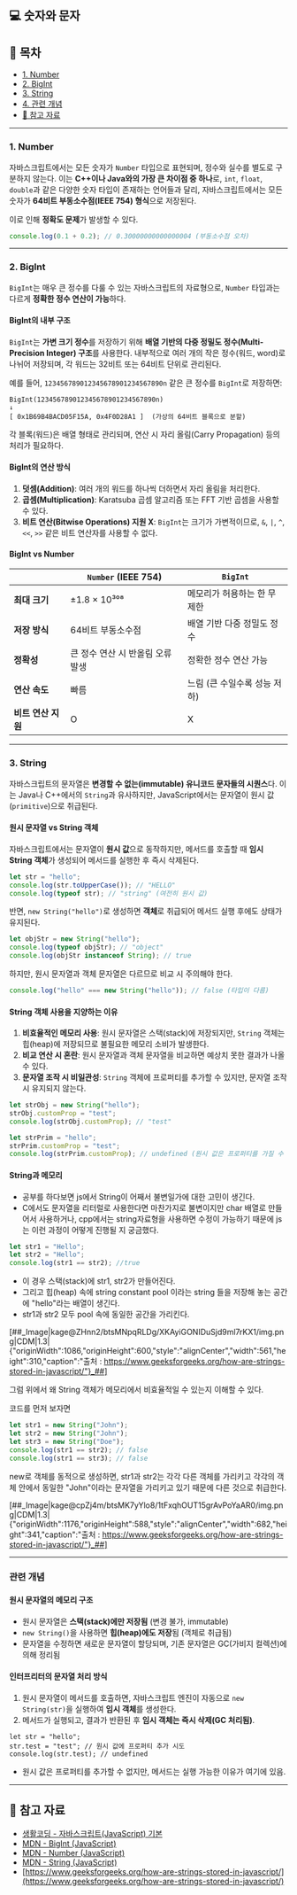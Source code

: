 ## 💻 숫자와 문자

## 📌 목차

- [1. Number](#1-number)
- [2. BigInt](#2-bigint)
- [3. String](#3-string)
- [4. 관련 개념](#4-관련-개념)
- [📌 참고 자료](#-참고-자료)

---

### **1. Number**

자바스크립트에서는 모든 숫자가 `Number` 타입으로 표현되며, 정수와 실수를 별도로 구분하지 않는다. 
이는 **C++이나 Java와의 가장 큰 차이점 중 하나**로, `int`, `float`, `double`과 같은 다양한 숫자 타입이 존재하는 언어들과 달리, 자바스크립트에서는 모든 숫자가 **64비트 부동소수점(IEEE 754) 형식**으로 저장된다.

이로 인해 **정확도 문제**가 발생할 수 있다.

```js
console.log(0.1 + 0.2); // 0.30000000000000004 (부동소수점 오차)
```

---

### **2. BigInt**

`BigInt`는 매우 큰 정수를 다룰 수 있는 자바스크립트의 자료형으로, `Number` 타입과는 다르게 **정확한 정수 연산이 가능**하다.

#### **BigInt의 내부 구조**
`BigInt`는 **가변 크기 정수**를 저장하기 위해 **배열 기반의 다중 정밀도 정수(Multi-Precision Integer) 구조**를 사용한다. 내부적으로 여러 개의 작은 정수(워드, word)로 나뉘어 저장되며, 각 워드는 32비트 또는 64비트 단위로 관리된다.

예를 들어, `123456789012345678901234567890n` 같은 큰 정수를 `BigInt`로 저장하면:

```
BigInt(123456789012345678901234567890n)
↓
[ 0x1B69B4BACD05F15A, 0x4F0D28A1 ]  (가상의 64비트 블록으로 분할)
```

각 블록(워드)은 배열 형태로 관리되며, 연산 시 자리 올림(Carry Propagation) 등의 처리가 필요하다.

#### **BigInt의 연산 방식**
1. **덧셈(Addition)**: 여러 개의 워드를 하나씩 더하면서 자리 올림을 처리한다.
2. **곱셈(Multiplication)**: Karatsuba 곱셈 알고리즘 또는 FFT 기반 곱셈을 사용할 수 있다.
3. **비트 연산(Bitwise Operations) 지원 X**: `BigInt`는 크기가 가변적이므로, `&`, `|`, `^`, `<<`, `>>` 같은 비트 연산자를 사용할 수 없다.

#### **BigInt vs Number**
|  | `Number` (IEEE 754) | `BigInt` |
|----|------------------|----------|
| **최대 크기** | ±1.8 × 10³⁰⁸ | 메모리가 허용하는 한 무제한 |
| **저장 방식** | 64비트 부동소수점 | 배열 기반 다중 정밀도 정수 |
| **정확성** | 큰 정수 연산 시 반올림 오류 발생 | 정확한 정수 연산 가능 |
| **연산 속도** | 빠름 | 느림 (큰 수일수록 성능 저하) |
| **비트 연산 지원** | O | X |

---

### **3. String**

자바스크립트의 문자열은 **변경할 수 없는(immutable) 유니코드 문자들의 시퀀스**다. 
이는 Java나 C++에서의 `String`과 유사하지만, JavaScript에서는 문자열이 원시 값(`primitive`)으로 취급된다.

#### **원시 문자열 vs String 객체**

자바스크립트에서는 문자열이 **원시 값**으로 동작하지만, 메서드를 호출할 때 **임시 String 객체**가 생성되어 메서드를 실행한 후 즉시 삭제된다.

```js
let str = "hello";
console.log(str.toUpperCase()); // "HELLO"
console.log(typeof str); // "string" (여전히 원시 값)
```

반면, `new String("hello")`로 생성하면 **객체**로 취급되어 메서드 실행 후에도 상태가 유지된다.

```js
let objStr = new String("hello");
console.log(typeof objStr); // "object"
console.log(objStr instanceof String); // true
```

하지만, 원시 문자열과 객체 문자열은 다르므로 비교 시 주의해야 한다.

```js
console.log("hello" === new String("hello")); // false (타입이 다름)
```

#### **String 객체 사용을 지양하는 이유**
1. **비효율적인 메모리 사용**: 원시 문자열은 스택(stack)에 저장되지만, `String` 객체는 힙(heap)에 저장되므로 불필요한 메모리 소비가 발생한다.
2. **비교 연산 시 혼란**: 원시 문자열과 객체 문자열을 비교하면 예상치 못한 결과가 나올 수 있다.
3. **문자열 조작 시 비일관성**: `String` 객체에 프로퍼티를 추가할 수 있지만, 문자열 조작 시 유지되지 않는다.

```js
let strObj = new String("hello");
strObj.customProp = "test";
console.log(strObj.customProp); // "test"

let strPrim = "hello";
strPrim.customProp = "test";
console.log(strPrim.customProp); // undefined (원시 값은 프로퍼티를 가질 수 없음)
```

#### **String과 메모리**

-   공부를 하다보면 js에서 String이 어째서 불변일가에 대한 고민이 생긴다.
-   C에서도 문자열을 리터럴로 사용한다면 마찬가지로 불변이지만 char 배열로 만들어서 사용하거나, cpp에서는 string자료형을 사용하면 수정이 가능하기 때문에 js는 이런 과정이 어떻게 진행될 지 궁금했다.

```javascript
let str1 = "Hello";
let str2 = "Hello";
console.log(str1 == str2); //true
```

-   이 경우 스택(stack)에 str1, str2가 만들어진다.
-   그리고 힙(heap) 속에 string constant pool 이라는 string 들을 저장해 놓는 공간에 "hello"라는 배열이 생긴다.
-   str1과 str2 모두 pool 속에 동일한 공간을 가리킨다.

[##_Image|kage@ZHnn2/btsMNpqRLDg/XKAyiGONIDuSjd9ml7rKX1/img.png|CDM|1.3|{"originWidth":1086,"originHeight":600,"style":"alignCenter","width":561,"height":310,"caption":"출처 : https://www.geeksforgeeks.org/how-are-strings-stored-in-javascript/"}_##]

그럼 위에서 왜 String 객체가 메모리에서 비효율적일 수 있는지 이해할 수 있다.

코드를 먼저 보자면

```javascript
let str1 = new String("John");
let str2 = new String("John");
let str3 = new String("Doe");
console.log(str1 == str2); // false
console.log(str1 == str3); // false
```

new로 객체를 동적으로 생성하면, str1과 str2는 각각 다른 객체를 가리키고 각각의 객체 안에서 동일한 "John"이라는 문자열을 가리키고 있기 때문에 다른 것으로 취급한다.

[##_Image|kage@cpZj4m/btsMK7yYlo8/1tFxqhOUT15grAvPoYaAR0/img.png|CDM|1.3|{"originWidth":1176,"originHeight":588,"style":"alignCenter","width":682,"height":341,"caption":"출처 : https://www.geeksforgeeks.org/how-are-strings-stored-in-javascript/"}_##]

---

### **관련 개념**

#### **원시 문자열의 메모리 구조**

-   원시 문자열은 **스택(stack)에만 저장됨** (변경 불가, immutable)
-   `new String()`을 사용하면 **힙(heap)에도 저장**됨 (객체로 취급됨)
-   문자열을 수정하면 새로운 문자열이 할당되며, 기존 문자열은 GC(가비지 컬렉션)에 의해 정리됨

#### **인터프리터의 문자열 처리 방식**

1.  원시 문자열이 메서드를 호출하면, 자바스크립트 엔진이 자동으로 `new String(str)`을 실행하여 **임시 객체**를 생성한다.
2.  메서드가 실행되고, 결과가 반환된 후 **임시 객체는 즉시 삭제(GC 처리됨)**.

```
let str = "hello";
str.test = "test"; // 원시 값에 프로퍼티 추가 시도
console.log(str.test); // undefined
```

-   원시 값은 프로퍼티를 추가할 수 없지만, 메서드는 실행 가능한 이유가 여기에 있음.

---

## 📌 참고 자료

-   [생활코딩 - 자바스크립트(JavaScript) 기본](https://www.inflearn.com/course/%EC%A7%80%EB%B0%94%EC%8A%A4%ED%81%AC%EB%A6%BD%ED%8A%B8-%EC%96%B8%EC%96%B4-%EA%B8%B0%EB%B3%B8)
-   [MDN - BigInt (JavaScript)](https://developer.mozilla.org/ko/docs/Web/JavaScript/Reference/Global_Objects/BigInt)
-   [MDN - Number (JavaScript)](https://developer.mozilla.org/ko/docs/Web/JavaScript/Reference/Global_Objects/Number)
-   [MDN - String (JavaScript)](https://developer.mozilla.org/ko/docs/Web/JavaScript/Reference/Global_Objects/String)
-   [https://www.geeksforgeeks.org/how-are-strings-stored-in-javascript/](https://www.geeksforgeeks.org/how-are-strings-stored-in-javascript/)